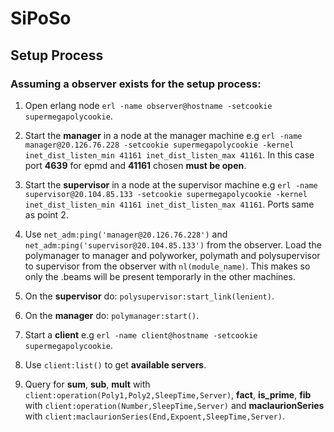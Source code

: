 # SiPoSo

## Setup Process

### Assuming a observer exists for the setup process:

1. Open erlang node `erl -name observer@hostname -setcookie supermegapolycookie`.

2. Start the **manager** in a node at the manager machine e.g `erl -name manager@20.126.76.228 -setcookie supermegapolycookie -kernel inet_dist_listen_min 41161 inet_dist_listen_max 41161`. In this case port **4639** for epmd and **41161** chosen **must be open**.

3. Start the **supervisor** in a node at the supervisor machine e.g `erl -name supervisor@20.104.85.133 -setcookie supermegapolycookie -kernel inet_dist_listen_min 41161 inet_dist_listen_max 41161`. Ports same as point 2.

4. Use `net_adm:ping('manager@20.126.76.228')` and `net_adm:ping('supervisor@20.104.85.133')` from the observer. Load the polymanager to manager and polyworker, polymath and polysupervisor to supervisor from the observer with `nl(module_name)`. This makes so only the .beams will be present temporarly in the other machines.

5. On the **supervisor** do: `polysupervisor:start_link(lenient)`.

6. On the **manager** do: `polymanager:start()`.

7. Start a **client** e.g `erl -name client@hostname -setcookie supermegapolycookie`.

8. Use `client:list()` to get **available servers**.

9. Query for **sum**, **sub**, **mult** with `client:operation(Poly1,Poly2,SleepTime,Server)`, **fact**, **is_prime**, **fib** with `client:operation(Number,SleepTime,Server)` and **maclaurionSeries** with `client:maclaurionSeries(End,Expoent,SleepTime,Server)`.
